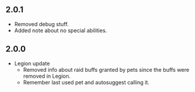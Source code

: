 ## 2.0.1
* Removed debug stuff.
* Added note about no special abilities.

## 2.0.0
* Legion update
	* Removed info about raid buffs granted by pets since the buffs were removed in Legion.
	* Remember last used pet and autosuggest calling it.
